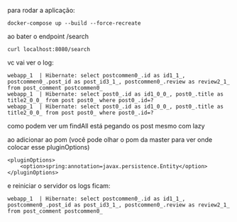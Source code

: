 para rodar a aplicação:
```
docker-compose up --build --force-recreate
```

ao bater o endpoint /search

```
curl localhost:8080/search
```

vc vai ver o log:
```
webapp_1  | Hibernate: select postcommen0_.id as id1_1_, postcommen0_.post_id as post_id3_1_, postcommen0_.review as review2_1_ from post_comment postcommen0_
webapp_1  | Hibernate: select post0_.id as id1_0_0_, post0_.title as title2_0_0_ from post post0_ where post0_.id=?
webapp_1  | Hibernate: select post0_.id as id1_0_0_, post0_.title as title2_0_0_ from post post0_ where post0_.id=?
```
como podem ver um findAll está pegando os post mesmo com lazy


ao adicionar ao pom (você pode olhar o pom da master para ver onde colocar esse pluginOptions)
```
<pluginOptions>
    <option>spring:annotation=javax.persistence.Entity</option>
</pluginOptions>
```

e reiniciar o servidor os logs ficam:

```
webapp_1  | Hibernate: select postcommen0_.id as id1_1_, postcommen0_.post_id as post_id3_1_, postcommen0_.review as review2_1_ from post_comment postcommen0_
```